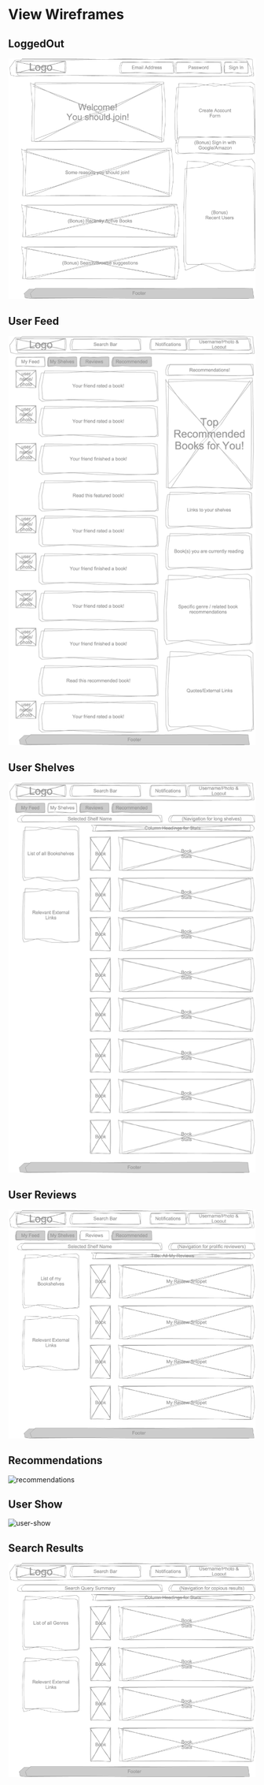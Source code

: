 # View Wireframes

## LoggedOut
![logged-out]

## User Feed
![user-feed]

## User Shelves
![user-shelves]

## User Reviews
![user-reviews]

## Recommendations
![recommendations]

## User Show
![user-show]

## Search Results
![search-results]

[logged-out]: ./wireframes/logged_out.png
[user-feed]: ./wireframes/user_home.png
[user-shelves]: ./wireframes/user_shelves.png
[user-reviews]: ./wireframes/user_reviews.png
[recommendations]: ./wireframes/recommendations.png
[user-show]: ./wireframes/user-show.png
[search-results]: ./wireframes/search_results.png
